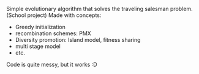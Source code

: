 Simple evolutionary algorithm that solves the traveling salesman problem.
(School project)
Made with concepts:
- Greedy initialization
- recombination schemes: PMX
- Diversity promotion: Island model, fitness sharing
- multi stage model
- etc.


Code is quite messy, but it works :D
